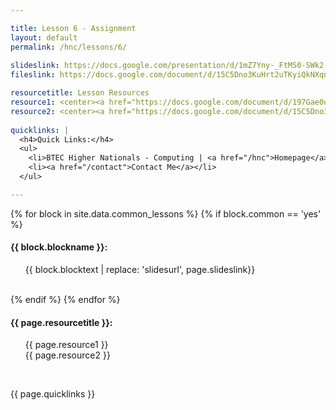 ```yaml
---

title: Lesson 6 - Assignment
layout: default
permalink: /hnc/lessons/6/
    
slideslink: https://docs.google.com/presentation/d/1mZ7Yny-_FtMS0-SWk2-jfkSWaHNHOZqEQgsCEuFgpEQ/export/pdf
fileslink: https://docs.google.com/document/d/15C5Dno3KuHrt2uTKyiQkNXqn-7BY6vkMkJHeOadQPR8/edit?usp=sharing

resourcetitle: Lesson Resources
resource1: <center><a href="https://docs.google.com/document/d/197Gae0uZTyUY6bkJjZh0LsGjUoCA5AIKHUPEoCyBnAA/edit?usp=sharing" target="_blank" class="btn btn-ghost">Assignment 1</a></center>
resource2: <center><a href="https://docs.google.com/document/d/15C5Dno3KuHrt2uTKyiQkNXqn-7BY6vkMkJHeOadQPR8/edit?usp=sharing" target="_blank" class="btn btn-ghost">Hints & Tips</a></center>
  
quicklinks: |
  <h4>Quick Links:</h4>
  <ul>
    <li>BTEC Higher Nationals - Computing | <a href="/hnc">Homepage</a> | <a href="/hnc/lessons/0/">Lesson 0 - Introduction</a></li>
    <li><a href="/contact">Contact Me</a></li>
  </ul> 

---
```


{% for block in site.data.common_lessons %}
  {% if block.common == 'yes' %}
  <h4 id="{{ block.idtag }}">{{ block.blockname }}:</h4>
  <ul>
    {{ block.blocktext | replace: 'slidesurl', page.slideslink}}
  </ul>
  <br/>
  {% endif %}
{% endfor %}

<h4>{{ page.resourcetitle }}:</h4>
<ul style="list-style-type:disc;">
  {{ page.resource1 }}
  <br/>
  {{ page.resource2 }}
</ul>
<br/>

{{ page.quicklinks }}

<br/>
